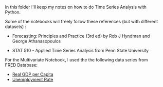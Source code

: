 In this folder I'll keep my notes on how to do Time Series Analysis with Python.

Some of the notebooks will freely follow these references (but with different datasets) :
+ Forecasting: Principles and Practice (3rd ed) by Rob J Hyndman and George Athanasopoulos

+ STAT 510 - Applied Time Series Analysis from Penn State University

For the Multivariate Notebook, I used the the following data series from FRED Database:
+ [Real GDP per Capita](https://fred.stlouisfed.org/series/A939RX0Q048SBEA)
+ [Unemployment Rate](https://fred.stlouisfed.org/series/UNRATE)

